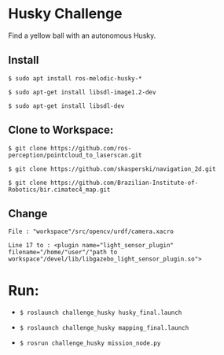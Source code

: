 # **Husky Challenge**

Find a yellow ball with an autonomous Husky.

Install
---

`$ sudo apt install ros-melodic-husky-*`

`$ sudo apt-get install libsdl-image1.2-dev`

`$ sudo apt-get install libsdl-dev`

Clone to Workspace:
---

`$ git clone https://github.com/ros-perception/pointcloud_to_laserscan.git`

`$ git clone https://github.com/skasperski/navigation_2d.git`

`$ git clone https://github.com/Brazilian-Institute-of-Robotics/bir.cimatec4_map.git`

Change 
---
`File : "workspace"/src/opencv/urdf/camera.xacro`

`Line 17 to : <plugin name="light_sensor_plugin" filename="/home/"user"/"path to workspace"/devel/lib/libgazebo_light_sensor_plugin.so">`


# **Run:**

* `$ roslaunch challenge_husky husky_final.launch`

* `$ roslaunch challenge_husky mapping_final.launch`

* `$ rosrun challenge_husky mission_node.py `